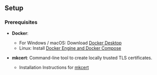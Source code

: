 ## Setup

### Prerequisites
- **Docker**:
  - For Windows / macOS: Download [Docker Desktop](https://www.docker.com/products/docker-desktop)
  - Linux: Install [Docker Engine and Docker Compose](https://docs.docker.com/engine/install/) 
       
- **mkcert**: Command-line tool to create locally trusted TLS certificates.
  - Installation Instructions for [mkcert](https://github.com/FiloSottile/mkcert#installation)
